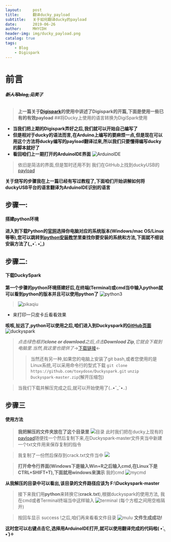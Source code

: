 ```yaml
---
layout:     post
title:      翻译ducky_payload
subtitle:   关于如何翻译ducky的payload
date:       2019-06-26
author:     MHYCDH
header-img: img/ducky_payload.png
catalog: true
tags:
    - Blog
    - Digispark
---
```



# 前言
###### _**~~新人写blog,见笑了~~**_
>**上一篇关于[Digispark](https://mhycdh.github.io/2019/06/25/Digispark)的使用中讲述了Digispark的开篇,下面是使用一些已有的有效payload**
##将Ducky上使用的语言转换为DigiSpark使用
- **当我们把上期的Digispark弄好之后,我们就可以开始自己编写了**
- **但是相对于ducky的语法而言,在Arduino上编写的要麻烦一点,但是现在可以用这个方法将ducky编写的payload翻译过来,所以我们只要懂得编写ducky的脚本就好了**
- **看回咱们上一期打开的ArduinoIDE界面**
![ArduinoIDE](https://raw.githubusercontent.com/MHYCDH/MHYCDH.github.io/master/img/digispard/Arduinoide.png "ArduinoIDE")
>依旧是简洁的界面,但是暂时还用不到
>我们在GitHub上找到duckyUSB的[payload](https://github.com/hak5darren/USB-Rubber-Ducky/wiki/Payloads)

**关于烧写的步骤我在上一篇已经有写过教程了,下面咱们开始讲解如何将duckyUSB平台的语言翻译为ArduinoIDE识别的语言**
## 步骤一:
#### 搭建python环境
**进入到下载Python的[官网](https://www.python.org/downloads/)选择你电脑对应的系统版本(Windows/mac OS/Linux等等),您可以跳转到[python安装教学](http://www.runoob.com/python/python-install.html)里查找你要安装的系统和方法,下面就不细说安装方法了(,,•́ . •̀,,)**
## 步骤二:
#### 下载DuckySpark
**第一个步骤的python环境搭建好后,在终端(Terminal)或cmd当中输入python就可以看到python的版本并且可以使用python了**
![python3](https://github.com/MHYCDH/MHYCDH.github.io/blob/master/img/digispark2/Python3.png?raw=true "python3")
>![pikaqiu](https://github.com/MHYCDH/MHYCDH.github.io/blob/master/img/digispark2/pikaqiu.png?raw=true)
- 来打印一只皮卡丘看看效果 

**咳咳,扯远了,python可以使用之后,咱们进入到Duckyspark的[GitHub页面](https://github.com/MHYCDH/MHYCDH.github.io/tree/master/img/digispark2)**
![duckyspark](https://github.com/MHYCDH/MHYCDH.github.io/blob/master/img/digispark2/duckyspark.png?raw=true "duckyspark")
>*点击绿色框的**clone or download**之后,点击**Download Zip**,它就会下载到电脑里.当然,我这里也提供了*->[下载链接](https://github.com/toxydose/Duckyspark/archive/master.zip)<-
>>当然还有另一种,如果您的电脑上安装了git bash,或者您使用的是Linux系统,可以采用命令行的型式下载
>>```git clone https://github.com/toxydose/Duckyspark.git```
>>```unzip Duckyspark-master.zip```(解开压缩包)

>当我们下载并解压完成之后,就可以开始使用了(..•˘_˘•..)
## 步骤三
#### 使用方法

>**我把解压的文件夹放在了这个目录里**
>![目录](https://github.com/MHYCDH/MHYCDH.github.io/blob/master/img/digispark2/mulu.jpeg?raw=true)
>此时我们把在ducky上现有的[payload](https://github.com/hak5darren/USB-Rubber-Ducky/wiki/Payloads)随便找一个然后复制下来,在Duckyspark-master文件夹当中新建一个txt文件用来保存复制的指令

>我复制了一份然后保存到crack.txt文件当中
>![](https://github.com/MHYCDH/MHYCDH.github.io/blob/master/img/digispark2/mulu2.jpeg?raw=true)


>**打开命令行界面(Windows下是输入Win+R之后输入cmd,在Linux下是CTRL+SHIFT+T),下面就用windows来演示**
>我的cmd
![mycmd](https://github.com/MHYCDH/MHYCDH.github.io/blob/master/img/digispark2/webwxgetmsgimg.jpeg?raw=true "mycmd")

**从我解压的目录中可以看出,该目录的文件路径应该为
F:\Duckyspark-master**
>接下来我们用**python**来转换它(**crack.txt**),根据duckyspark的使用方法, 我在cmd或者Terminal终端当中这样输入
![terminal](https://github.com/MHYCDH/MHYCDH.github.io/blob/master/img/digispark2/terminal.jpeg?raw=true)
(每个方框之间用空格隔开)

>按回车显示 success !之后,咱们再来看看文件目录
![mulu](https://github.com/MHYCDH/MHYCDH.github.io/blob/master/img/digispark2/mulu3.jpeg?raw=true)
**文件生成成功!**

**这时您可以右键点击它,选择用ArduinoIDE打开,就可以使用翻译完成的代码啦( •̀ .̫ •́ )✧**
